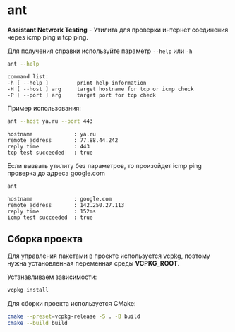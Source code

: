 # ant
**Assistant Network Testing** - Утилита для проверки интернет соединения через icmp ping и tcp ping.

Для получения справки используйте параметр `--help` или `-h`
```bash
ant --help
```
```
command list:
-h [ --help ]         print help information
-H [ --host ] arg     target hostname for tcp or icmp check
-P [ --port ] arg     target port for tcp check
```

Пример использования:
```bash
ant --host ya.ru --port 443
```
```
hostname             : ya.ru       
remote address       : 77.88.44.242
reply time           : 443
tcp test succeeded   : true 
```

Если вызвать утилиту без параметров, то произойдет icmp ping проверка до адреса google.com
```bash
ant
```
```
hostname             : google.com    
remote address       : 142.250.27.113
reply time           : 152ms
icmp test succeeded  : true
```

## Сборка проекта
Для управления пакетами в проекте используется [vcpkg](https://learn.microsoft.com/ru-ru/vcpkg/), поэтому нужна установленная переменная среды **VCPKG_ROOT**.

Устанавливаем зависимости:
```bash
vcpkg install
```

Для сборки проекта используется CMake:
```bash
cmake --preset=vcpkg-release -S . -B build
cmake --build build
```
